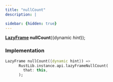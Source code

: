 ```yaml
---
title: "nullCount"
description: |

sidebar: {hidden: true}
---
```

<span class="dart-code"><strong>[LazyFrame] nullCount</strong>({<span class="nobr">dynamic <i>hint</i></span>});</span>


### Implementation
```dart
LazyFrame nullCount({dynamic hint}) =>
      RustLib.instance.api.lazyFrameNullCount(
        that: this,
      );
```

[LazyFrame]: /reference/classes/lazyframe/